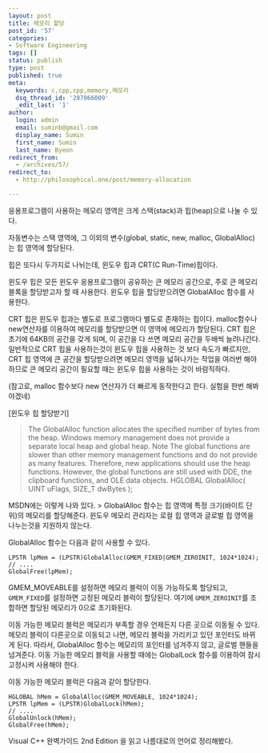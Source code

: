 ```yaml
---
layout: post
title: 메모리 할당
post_id: '57'
categories:
- Software Engineering
tags: []
status: publish
type: post
published: true
meta:
  keywords: c,cpp,cpp,memory,메모리
  dsq_thread_id: '287066009'
  _edit_last: '1'
author:
  login: admin
  email: suminb@gmail.com
  display_name: Sumin
  first_name: Sumin
  last_name: Byeon
redirect_from:
  - /archives/57/
redirect_to:
  - http://philosophical.one/post/memory-allocation

---
```

응용프로그램이 사용하는 메모리 영역은 크게 스택(stack)과 힙(heap)으로 나눌 수 있다.

자동변수는 스택 영역에, 그 이외의 변수(global, static, new, malloc, GlobalAlloc)는 힙 영역에 할당된다.

힙은 또다시 두가지로 나뉘는데, 윈도우 힙과 CRT(C Run-Time)힙이다.

윈도우 힙은 모든 윈도우 응용프로그램이 공유하는 큰 메모리 공간으로, 주로 큰 메모리 블록을 할당받고자 할 때 사용한다. 윈도우 힙을 할당받으려면 GlobalAlloc 함수를 사용한다.

CRT 힙은 윈도우 힙과는 별도로 프로그램마다 별도로 존재하는 힙이다. malloc함수나 new연산자를 이용하여 메모리를 할당받으면 이 영역에 메모리가 할당된다.
CRT 힙은 초기에 64KB의 공간을 갖게 되며, 이 공간을 다 쓰면 메모리 공간을 두배씩 늘려나간다. 일반적으로 CRT 힙을 사용하는것이 윈도우 힙을 사용하는 것 보다 속도가 빠르지만, CRT 힙 영역에 큰 공간을 할당받으려면 메모리 영역을 넓혀나가는 작업을 여러번 해야 하므로 큰 메모리 공간이 필요할 때는 윈도우 힙을 사용하는 것이 바람직하다.

(참고로, malloc 함수보다 new 연산자가 더 빠르게 동작한다고 한다. 실험을 한번 해봐야겠네)

[윈도우 힙 할당받기]

<blockquote>The GlobalAlloc function allocates the specified number of bytes from the heap. Windows memory management does not provide a separate local heap and global heap.
Note  The global functions are slower than other memory management functions and do not provide as many features. Therefore, new applications should use the heap functions. However, the global functions are still used with DDE, the clipboard functions, and OLE data objects.
HGLOBAL GlobalAlloc( UINT uFlags,  SIZE_T dwBytes );
</blockquote>
MSDN에는 이렇게 나와 있다.
> GlobalAlloc 함수는 힙 영역에 특정 크기(바이트 단위)의 메모리를 할당해준다. 윈도우 메모리 관리자는 로컬 힙 영역과 글로벌 힙 영역을 나누는것을 지원하지 않는다.

GlobalAlloc 함수는 다음과 같이 사용할 수 있다.

	LPSTR lpMem = (LPSTR)GlobalAlloc(GMEM_FIXED|GMEM_ZEROINIT, 1024*1024);
	// ....
	GlobalFree(lpMem);

GMEM_MOVEABLE를 설정하면 메모리 블럭이 이동 가능하도록 할당되고, `GMEM_FIXED`를 설정하면 고정된 메모리 블럭이 할당된다. 여기에 `GMEM_ZEROINIT`를 조합하면 할당된 메모리가 0으로 초기화된다.

이동 가능한 메모리 블럭은 메모리가 부족할 경우 언제든지 다른 곳으로 이동될 수 있다. 메모리 블럭이 다른곳으로 이동되고 나면, 메모리 블럭을 가리키고 있던 포인터도 바뀌게 된다. 따라서, GlobalAlloc 함수는 메모리의 포인터를 넘겨주지 않고, 글로벌 핸들을 넘겨준다. 이동 가능한 메모리 블럭을 사용할 때에는 GlobalLock 함수를 이용하여 잠시 고정시켜 사용해야 한다.

이동 가능한 메모리 블럭은 다음과 같이 할당한다.

	HGLOBAL hMem = GlobalAlloc(GMEM_MOVEABLE, 1024*1024);
	LPSTR lpMem = (LPSTR)GlobalLock(hMem);
	// ....
	GlobalUnlock(hMem);
	GlobalFree(hMem);

Visual C++ 완벽가이드 2nd Edition 을 읽고 나름대로의 언어로 정리해봤다.


